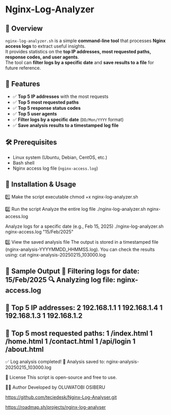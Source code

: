 # Nginx-Log-Analyzer

## 📌 Overview  
`nginx-log-analyzer.sh` is a simple **command-line tool** that processes **Nginx access logs** to extract useful insights.  
It provides statistics on the **top IP addresses, most requested paths, response codes, and user agents**.  
The tool can **filter logs by a specific date** and **save results to a file** for future reference.  

## 🎯 Features  
- ✅ **Top 5 IP addresses** with the most requests  
- ✅ **Top 5 most requested paths**  
- ✅ **Top 5 response status codes**  
- ✅ **Top 5 user agents**  
- ✅ **Filter logs by a specific date** (`DD/Mon/YYYY` format)  
- ✅ **Save analysis results to a timestamped log file**  

## 🛠️ Prerequisites  
- Linux system (Ubuntu, Debian, CentOS, etc.)  
- Bash shell  
- Nginx access log file (`nginx-access.log`)  

## 🚀 Installation & Usage  

1️⃣ Make the script executable
chmod +x nginx-log-analyzer.sh

2️⃣ Run the script
Analyze the entire log file
./nginx-log-analyzer.sh nginx-access.log

Analyze logs for a specific date (e.g., Feb 15, 2025)
./nginx-log-analyzer.sh nginx-access.log "15/Feb/2025"


3️⃣ View the saved analysis file
The output is stored in a timestamped file (nginx-analysis-YYYYMMDD_HHMMSS.log).
You can check the results using:
cat nginx-analysis-20250215_103000.log

📂 Sample Output
📅 Filtering logs for date: 15/Feb/2025
🔍 Analyzing log file: nginx-access.log
------------------------------------
🔹 Top 5 IP addresses:
      2 192.168.1.1
      1 192.168.1.4
      1 192.168.1.3
      1 192.168.1.2
------------------------------------
🔹 Top 5 most requested paths:
      1 /index.html
      1 /home.html
      1 /contact.html
      1 /api/login
      1 /about.html
------------------------------------
✅ Log analysis completed!
📂 Analysis saved to: nginx-analysis-20250215_103000.log


📜 License
This script is open-source and free to use.

👨‍💻 Author
Developed by OLUWATOBI OSIBERU



https://github.com/teciedesk/Nginx-Log-Analyser.git

https://roadmap.sh/projects/nginx-log-analyser